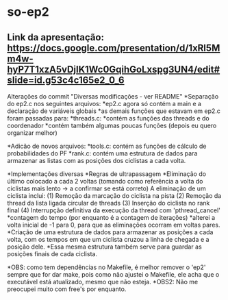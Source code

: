 # so-ep2

Link da apresentação:
https://docs.google.com/presentation/d/1xRl5Mm4w-hyP7T1xzA5vDjIK1Wc0GqihGoLxspg3UN4/edit#slide=id.g53c4c165e2_0_6
------------------------------------------------------------------------------------------------
Alterações do commit "Diversas modificações - ver README"
*Separação do ep2.c nos seguintes arquivos:
    *ep2.c agora só contém a main e a declaração de variáveis globais
    *as demais funções que estavam em ep2.c foram passadas para:
        *threads.c:
            *contém as funções das threads e do coordenador
            *contém também algumas poucas funções (depois eu quero organizar melhor)

*Adicão de novos arquivos:
    *tools.c: contém as funções de cálculo de probabilidades do PF
    *rank.c: contém uma estrutura de dados para armazenar as listas com as posições
             dos ciclistas a cada volta.

*Implementações diversas
    *Regras de ultrapassagem
    *Eliminação do último colocado a cada 2 voltas (tomando como referência a volta
     do ciclistas mais lento -> a confirmar se está correto)
        A eliminação de um ciclista inclui:
            (1) Remoção da marcação do ciclista na pista
            (2) Remoção da thread da lista ligada circular de threads
            (3) Inserção do ciclista no rank final
            (4) Interrupção definitiva da execução da thread com 'pthread_cancel'
    *contagem do tempo (por enquanto é a contagem de iterações)
    *alterei a volta inicial de -1 para 0, para que as eliminações ocorram em
     voltas pares.
    *Criação de uma estrutura de dados para armazenar as posições a cada volta,
     com os tempos em que um ciclista cruzou a linha de chegada e a posição dele.
    *Essa mesma estrutura também serve para guardar as posições finais de cada
     ciclista.

*OBS: como tem dependências no Makefile, é melhor remover o 'ep2' sempre que for
      dar make, pois como não ajustei o Makefile, ele acha que o executável
      está atualizado, mesmo que não esteja.
*OBS2: Não me preocupei muito com free's por enquanto.
